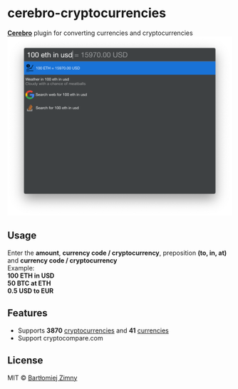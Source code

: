 # cerebro-cryptocurrencies

**[Cerebro](http://www.cerebroapp.com)** plugin for converting currencies and cryptocurrencies
![](screenshot.png)

## Usage

Enter the **amount**, **currency code / cryptocurrency**, preposition **(to, in, at)** and **currency code / cryptocurrency**  
Example:  
**100 ETH in USD**  
**50 BTC at ETH**  
**0.5 USD to EUR**  

## Features

* Supports **3870** [cryptocurrencies](https://raw.githubusercontent.com/jash90/cerebro-cryptocurrencies/master/list-cryptocurrencies.json) and **41** [currencies](https://github.com/jash90/cerebro-cryptocurrencies/blob/master/list-currencies.json)
* Support cryptocompare.com

## License

MIT © [Bartłomiej Zimny](http://raccoonsoftware.pl)
